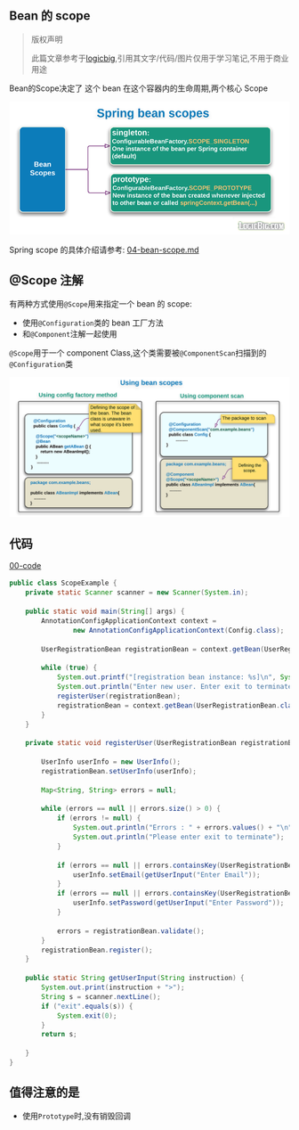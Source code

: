 ## Bean 的 scope

> 版权声明
>
> 此篇文章参考于[logicbig](https://www.logicbig.com/),引用其文字/代码/图片仅用于学习笔记,不用于商业用途

Bean的Scope决定了 这个 bean 在这个容器内的生命周期,两个核心 Scope

![img](assets/scopes.png)

 Spring scope 的具体介绍请参考: [04-bean-scope.md](../01-the-ioc-container/04-bean-scope.md) 



## @Scope 注解

有两种方式使用`@Scope`用来指定一个 bean 的 scope:

- 使用`@Configuration`类的 bean 工厂方法
- 和`@Component`注解一起使用

`@Scope`用于一个 component Class,这个类需要被`@ComponentScan`扫描到的`@Configuration`类

![img](assets/scope-usage.png)

## 代码 

 [00-code](../../../00-code/02-spring-framework/src/main/java/cn/eccto/study/springframework/tutorials/dependson)

```java
public class ScopeExample {
    private static Scanner scanner = new Scanner(System.in);

    public static void main(String[] args) {
        AnnotationConfigApplicationContext context =
                new AnnotationConfigApplicationContext(Config.class);

        UserRegistrationBean registrationBean = context.getBean(UserRegistrationBean.class);

        while (true) {
            System.out.printf("[registration bean instance: %s]\n", System.identityHashCode(registrationBean));
            System.out.println("Enter new user. Enter exit to terminate");
            registerUser(registrationBean);
            registrationBean = context.getBean(UserRegistrationBean.class);
        }
    }

    private static void registerUser(UserRegistrationBean registrationBean) {

        UserInfo userInfo = new UserInfo();
        registrationBean.setUserInfo(userInfo);

        Map<String, String> errors = null;

        while (errors == null || errors.size() > 0) {
            if (errors != null) {
                System.out.println("Errors : " + errors.values() + "\n");
                System.out.println("Please enter exit to terminate");
            }

            if (errors == null || errors.containsKey(UserRegistrationBean.KEY_EMAIL)) {
                userInfo.setEmail(getUserInput("Enter Email"));
            }
            if (errors == null || errors.containsKey(UserRegistrationBean.KEY_PASSWORD)) {
                userInfo.setPassword(getUserInput("Enter Password"));
            }

            errors = registrationBean.validate();
        }
        registrationBean.register();
    }

    public static String getUserInput(String instruction) {
        System.out.print(instruction + ">");
        String s = scanner.nextLine();
        if ("exit".equals(s)) {
            System.exit(0);
        }
        return s;

    }
}

```

## 值得注意的是

- 使用`Prototype`时,没有销毁回调
